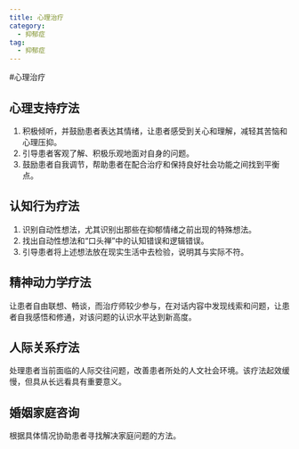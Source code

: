 ```yaml
---
title: 心理治疗
category:
  - 抑郁症
tag:
  - 抑郁症
---
```


#心理治疗
## 心理支持疗法
1. 积极倾听，并鼓励患者表达其情绪，让患者感受到关心和理解，减轻其苦恼和心理压抑。
2. 引导患者客观了解、积极乐观地面对自身的问题。
3. 鼓励患者自我调节，帮助患者在配合治疗和保持良好社会功能之间找到平衡点。
   
## 认知行为疗法
1. 识别自动性想法，尤其识别出那些在抑郁情绪之前出现的特殊想法。
2. 找出自动性想法和“口头禅”中的认知错误和逻辑错误。
3. 引导患者将上述想法放在现实生活中去检验，说明其与实际不符。
   
## 精神动力学疗法
让患者自由联想、畅谈，而治疗师较少参与，在对话内容中发现线索和问题，让患者自我感悟和修通，对该问题的认识水平达到新高度。

## 人际关系疗法
处理患者当前面临的人际交往问题，改善患者所处的人文社会环境。该疗法起效缓慢，但具从长远看具有重要意义。

## 婚姻家庭咨询
根据具体情况协助患者寻找解决家庭问题的方法。

